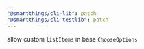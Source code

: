 ```yaml
---
"@smartthings/cli-lib": patch
"@smartthings/cli-testlib": patch
---
```


allow custom `listItems` in base `ChooseOptions`
